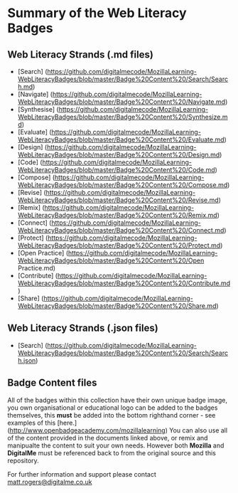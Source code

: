 # Summary of the Web Literacy Badges

## Web Literacy Strands (.md files)
* [Search] (https://github.com/digitalmecode/MozillaLearning-WebLiteracyBadges/blob/master/Badge%20Content%20/Search/Search.md) 
* [Navigate] (https://github.com/digitalmecode/MozillaLearning-WebLiteracyBadges/blob/master/Badge%20Content%20/Navigate.md)
* [Synthesise] (https://github.com/digitalmecode/MozillaLearning-WebLiteracyBadges/blob/master/Badge%20Content%20/Synthesize.md)
* [Evaluate] (https://github.com/digitalmecode/MozillaLearning-WebLiteracyBadges/blob/master/Badge%20Content%20/Evaluate.md) 
* [Design] (https://github.com/digitalmecode/MozillaLearning-WebLiteracyBadges/blob/master/Badge%20Content%20/Design.md)
* [Code] (https://github.com/digitalmecode/MozillaLearning-WebLiteracyBadges/blob/master/Badge%20Content%20/Code.md)
* [Compose] (https://github.com/digitalmecode/MozillaLearning-WebLiteracyBadges/blob/master/Badge%20Content%20/Compose.md)
* [Revise] (https://github.com/digitalmecode/MozillaLearning-WebLiteracyBadges/blob/master/Badge%20Content%20/Revise.md)
* [Remix] (https://github.com/digitalmecode/MozillaLearning-WebLiteracyBadges/blob/master/Badge%20Content%20/Remix.md)
* [Connect] (https://github.com/digitalmecode/MozillaLearning-WebLiteracyBadges/blob/master/Badge%20Content%20/Connect.md)
* [Protect] (https://github.com/digitalmecode/MozillaLearning-WebLiteracyBadges/blob/master/Badge%20Content%20/Protect.md)
* [Open Practice] (https://github.com/digitalmecode/MozillaLearning-WebLiteracyBadges/blob/master/Badge%20Content%20/Open Practice.md)
* [Contribute] (https://github.com/digitalmecode/MozillaLearning-WebLiteracyBadges/blob/master/Badge%20Content%20/Contribute.md)
* [Share] (https://github.com/digitalmecode/MozillaLearning-WebLiteracyBadges/blob/master/Badge%20Content%20/Share.md)

## Web Literacy Strands (.json files)
* [Search] (https://github.com/digitalmecode/MozillaLearning-WebLiteracyBadges/blob/master/Badge%20Content%20/Search/Search.json)

## Badge Content files

All of the badges within this collection have their own unique badge image, you own organisational or educational logo can be added to the badges themselves, this **must** be added into the bottom righthand corner - see examples of this [here.] (http://www.openbadgeacademy.com/mozillalearning) 
You can also use all of the content provided in the documents linked above, or remix and manipualte the content to suit your own needs. However both **Mozilla** and **DigitalMe** must be referenced back to from the original source and this repository.

For further information and support please contact matt.rogers@digitalme.co.uk
